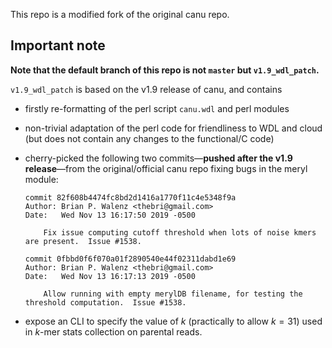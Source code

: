 This repo is a modified fork of the original canu repo.

## Important note

__Note that the default branch of this repo is not `master` but `v1.9_wdl_patch`.__

`v1.9_wdl_patch` is based on the v1.9 release of canu, and contains

  * firstly re-formatting of the perl script `canu.wdl` and perl modules
  * non-trivial adaptation of the perl code for friendliness to WDL and cloud (but does not contain any changes to the functional/C code)
  * cherry-picked the following two commits&mdash;**pushed after the v1.9 release**&mdash;from the original/official canu repo fixing bugs in the meryl module:
    
    ```git
    commit 82f608b4474fc8bd2d1416a1770f11c4e5348f9a
    Author: Brian P. Walenz <thebri@gmail.com>
    Date:   Wed Nov 13 16:17:50 2019 -0500

        Fix issue computing cutoff threshold when lots of noise kmers are present.  Issue #1538.

    commit 0fbbd0f6f070a01f2890540e44f02311dabd1e69
    Author: Brian P. Walenz <thebri@gmail.com>
    Date:   Wed Nov 13 16:17:13 2019 -0500

        Allow running with empty merylDB filename, for testing the threshold computation.  Issue #1538.

    ```
  * expose an CLI to specify the value of $k$ (practically to allow $k = 31$) used in _k_-mer stats collection on parental reads.